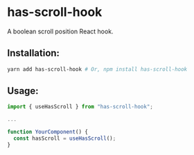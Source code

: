 # has-scroll-hook

A boolean scroll position React hook.

## Installation:

```bash
yarn add has-scroll-hook # Or, npm install has-scroll-hook
```

## Usage:

```javascript
import { useHasScroll } from "has-scroll-hook";

...

function YourComponent() {
  const hasScroll = useHasScroll();
}
```

